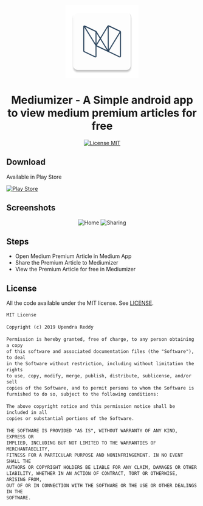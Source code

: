 <h1 align="center">
<br>
  <img src="app/src/main/res/mipmap-xxxhdpi/ic_launcher.png" alt="Mediumizer">
<br>
<br>
Mediumizer - A Simple android app to view medium premium articles for free
</h1>

<p align="center">
  <a href="https://opensource.org/licenses/MIT">
    <img src="https://img.shields.io/badge/License-MIT-brightgreen.svg" alt="License MIT">
  </a>
</p>

## Download

Available in Play Store

<a href="https://play.google.com/store/apps/details?id=com.asanam.mediumizer">
  <img src="https://play.google.com/intl/en_us/badges/static/images/badges/en_badge_web_generic.png" width="200" alt="Play Store">
</a>

## Screenshots

<p align="center">
  <img src="https://user-images.githubusercontent.com/25877454/71652656-06522580-2d4d-11ea-87ad-3ddceb14aea2.jpg" width = "270" height="540" alt="Home">
  <img src="https://user-images.githubusercontent.com/25877454/71652741-9abc8800-2d4d-11ea-95dc-7b9dab511d69.jpg" width="270" height="540" alt="Sharing">
</p>



## Steps
<ul>
  <li> Open Medium Premium Article in Medium App </li>
  <li> Share the Premium Article to Mediumizer </li>
  <li> View the Premium Article for free in Mediumizer </li>
</ul>



## License

All the code available under the MIT license. See [LICENSE](LICENSE).

```
MIT License

Copyright (c) 2019 Upendra Reddy

Permission is hereby granted, free of charge, to any person obtaining a copy
of this software and associated documentation files (the "Software"), to deal
in the Software without restriction, including without limitation the rights
to use, copy, modify, merge, publish, distribute, sublicense, and/or sell
copies of the Software, and to permit persons to whom the Software is
furnished to do so, subject to the following conditions:

The above copyright notice and this permission notice shall be included in all
copies or substantial portions of the Software.

THE SOFTWARE IS PROVIDED "AS IS", WITHOUT WARRANTY OF ANY KIND, EXPRESS OR
IMPLIED, INCLUDING BUT NOT LIMITED TO THE WARRANTIES OF MERCHANTABILITY,
FITNESS FOR A PARTICULAR PURPOSE AND NONINFRINGEMENT. IN NO EVENT SHALL THE
AUTHORS OR COPYRIGHT HOLDERS BE LIABLE FOR ANY CLAIM, DAMAGES OR OTHER
LIABILITY, WHETHER IN AN ACTION OF CONTRACT, TORT OR OTHERWISE, ARISING FROM,
OUT OF OR IN CONNECTION WITH THE SOFTWARE OR THE USE OR OTHER DEALINGS IN THE
SOFTWARE.
```
